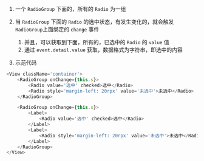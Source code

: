 


1. 一个 `RadioGroup` 下面的，所有的 `Radio` 为一组
2. 当 `RadioGroup` 下面的 `Radio` 的选中状态，有发生变化的，就会触发 `RadioGroup`上面绑定的 `change` 事件
   1. 并且，可以获取到下面，所有的，已选中的 `Radio` 的 `value` 值
   2. 通过 `event.detail.value` 获取，数据格式为字符串，即选中的内容


3. 示范代码
```js
<View className='container'>
    <RadioGroup onChange={this.s}>
        <Radio value='选中' checked>选中</Radio>
        <Radio style='margin-left: 20rpx' value='未选中'>未选中</Radio>
    </RadioGroup>

    <RadioGroup onChange={this.s}>
        <Label>
            <Radio value='选中' checked>选中</Radio>
        </Label>
        <Label>
            <Radio style='margin-left: 20rpx' value='未选中'>未选中</Radio>
        </Label>
    </RadioGroup>
</View>
```